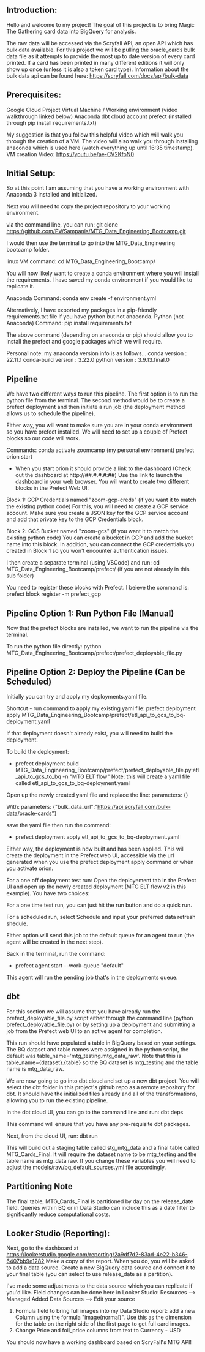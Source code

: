 ## Introduction:
Hello and welcome to my project! The goal of this project is to bring Magic The Gathering card data into BigQuery for analysis. 

The raw data will be accessed via the Scryfall API, an open API which has bulk data available. 
For this project we will be pulling the oracle_cards bulk data file as it attempts to provide the most up to date version of every card printed. 
If a card has been printed in many different editions it will only show up once (unless it is also a token card type).
Information about the bulk data api can be found here: https://scryfall.com/docs/api/bulk-data

## Prerequisites:
Google Cloud Project
Virtual Machine / Working environment (video walkthrough linked below)
Anaconda
dbt cloud account
prefect (installed through pip install requirements.txt)

My suggestion is that you follow this helpful video which will walk you through the creation of a VM. The video will also walk you through installing anaconda which is used here (watch everything up until 16:35 timestamp).
VM creation Video: https://youtu.be/ae-CV2KfoN0


## Initial Setup: 
So at this point I am assuming that you have a working environment with Anaconda 3 installed and initialized. 

Next you will need to copy the project repository to your working environment.

via the command line, you can run:
git clone https://github.com/PWSampanis/MTG_Data_Engineering_Bootcamp.git

I would then use the terminal to go into the MTG_Data_Engineering bootcamp folder.

linux VM command:
cd MTG_Data_Engineering_Bootcamp/

You will now likely want to create a conda environment where you will install the requirements. I have saved my conda environment if you would like to replicate it. 

Anaconda Command:
conda env create -f environment.yml

Alternatively, I have exported my packages in a pip-friendly requirements.txt file if you have python but not anaconda.
Python (not Anaconda) Command:
pip install requirements.txt

The above command (depending on anaconda or pip) should allow you to install the prefect and google packages which we will require.

Personal note: my anaconda version info is as follows...
conda version : 22.11.1
conda-build version : 3.22.0
python version : 3.9.13.final.0


## Pipeline

We have two different ways to run this pipeline. The first option is to run the python file from the terminal. The second method would be to create a prefect deployment and then initiate a run job (the deployment method allows us to schedule the pipeline).

Either way, you will want to make sure you are in your conda environment so you have prefect installed. We will need to set up a couple of Prefect blocks so our code will work.  

Commands:
conda activate zoomcamp (my personal environment)
prefect orion start
- When you start orion it should provide a link to the dashboard (Check out the dashboard at http://##.#.#.#:##)
Use the link to launch the dashboard in your web browser. You will want to create two different blocks in the Prefect Web UI:

Block 1: GCP Credentials named "zoom-gcp-creds" (if you want it to match the existing python code)
For this, you will need to create a GCP service account. Make sure you create a JSON key for the GCP service account and add that private key to the GCP Credentials block. 

Block 2: GCS Bucket named "zoom-gcs" (if you want it to match the existing python code)
You can create a bucket in GCP and add the bucket name into this block. In addition, you can connect the GCP credentials you created in Block 1 so you won't encounter authentication issues. 


I then create a separate terminal (using VSCode) and run:
cd MTG_Data_Engineering_Bootcamp/prefect/ (if you are not already in this sub folder)

You need to register these blocks with Prefect. I beieve the command is:
prefect block register -m prefect_gcp

## Pipeline Option 1: Run Python File (Manual)

Now that the prefect blocks are installed, we want to run the pipeline via the terminal.

To run the python file directly: 
python  MTG_Data_Engineering_Bootcamp/prefect/prefect_deployable_file.py

## Pipeline Option 2: Deploy the Pipeline (Can be Scheduled)
Initially you can try and apply my deployments.yaml file. 

Shortcut - run command to apply my existing yaml file:
prefect deployment apply MTG_Data_Engineering_Bootcamp/prefect/etl_api_to_gcs_to_bq-deployment.yaml 

If that deployment doesn't already exist, you will need to build the deployment. 

To build the deployment: 
- prefect deployment build MTG_Data_Engineering_Bootcamp/prefect/prefect_deployable_file.py:etl_api_to_gcs_to_bq -n "MTG ELT flow"
Note: this will create a yaml file called etl_api_to_gcs_to_bq-deployment.yaml

Open up the newly created yaml file and replace the line:
parameters: {}

With:
parameters: {"bulk_data_url":"https://api.scryfall.com/bulk-data/oracle-cards"}

save the yaml file then run the command:
- prefect deployment apply etl_api_to_gcs_to_bq-deployment.yaml 

Either way, the deployment is now built and has been applied. This will create the deployment in the Prefect web UI, accessible via the url generated when you use the prefect deployment apply command or when you activate orion. 

For a one off deployment test run: Open the deployement tab in the Prefect UI and open up the newly created deployment (MTG ELT flow v2 in this example). You have two choices:

For a one time test run, you can just hit the run button and do a quick run. 

For a scheduled run, select Schedule and input your preferred data refresh shedule. 

Either option will send this job to the default queue for an agent to run (the agent will be created in the next step).

Back in the terminal, run the command:
- prefect agent start --work-queue "default"

This agent will run the pending job that's in the deployments queue. 

## dbt
For this section we will assume that you have already run the prefect_deployable_file.py script either through the command line (python prefect_deployable_file.py) or by setting up a deployment and submitting a job from the Prefect web UI to an active agent for completion. 

This run should have populated a table in BigQuery based on your settings. 
The BQ dataset and table names were assigned in the python script, the default was table_name='mtg_testing.mtg_data_raw'. Note that this is table_name={dataset}.{table} so the BQ dataset is mtg_testing and the table name is mtg_data_raw. 

We are now going to go into dbt cloud and set up a new dbt project. You will select the dbt folder in this project's github repo as a remote repository for dbt. It should have the initialized files already and all of the transformations, allowing you to run the existing pipeline.

In the dbt cloud UI, you can go to the command line and run:
dbt deps

This command will ensure that you have any pre-requisite dbt packages.

Next, from the cloud UI, run:
dbt run

This will build out a staging table called stg_mtg_data and a final table called MTG_Cards_Final. It will require the dataset name to be mtg_testing and the table name as mtg_data raw. If you change these variables you will need to adjust the models/raw/bq_default_sources.yml file accordingly.

## Partitioning Note
The final table, MTG_Cards_Final is partitioned by day on the release_date field. Queries within BQ or in Data Studio can include this as a date filter to significantly reduce computational costs.

## Looker Studio (Reporting):
Next, go to the dashboard at https://lookerstudio.google.com/reporting/2a9df7d2-83ad-4e22-b346-6407bb9e1282
Make a copy of the report. When you do, you will be asked to add a data source. Create a new BigQuery data source and connect it to your final table (you can select to use release_date as a partition). 

I've made some adjustments to the data source which you can replicate if you'd like.
Field changes can be done here in Looker Studio: Resources --> Managed Added Data Sources --> Edit your source

1) Formula field to bring full images into my Data Studio report: add a new Column using the formula "image(normal)". Use this as the dimension for the table on the right side of the first page to get full card images.
2) Change Price  and foil_price columns from text to Currency - USD

You should now have a working dashboard based on ScryFall's MTG API!